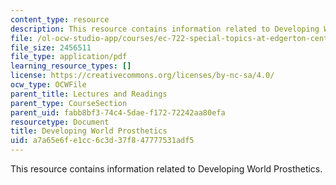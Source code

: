 ```yaml
---
content_type: resource
description: This resource contains information related to Developing World Prosthetics.
file: /ol-ocw-studio-app/courses/ec-722-special-topics-at-edgerton-center-developing-world-prosthetics-spring-2010/a7a65e6fe1cc6c3d37f847777531adf5_MITEC_722S10_lec6_intro.pdf
file_size: 2456511
file_type: application/pdf
learning_resource_types: []
license: https://creativecommons.org/licenses/by-nc-sa/4.0/
ocw_type: OCWFile
parent_title: Lectures and Readings
parent_type: CourseSection
parent_uid: fabb8bf3-74c4-5dae-f172-72242aa80efa
resourcetype: Document
title: Developing World Prosthetics
uid: a7a65e6f-e1cc-6c3d-37f8-47777531adf5
---
```

This resource contains information related to Developing World Prosthetics.